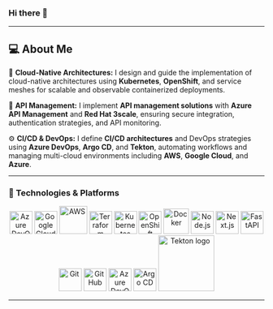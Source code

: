 ### Hi there  👋


---

## 💻 About Me

🚀 **Cloud-Native Architectures:** I design and guide the implementation of cloud-native architectures using **Kubernetes**, **OpenShift**, and service meshes for scalable and observable containerized deployments.  

🔗 **API Management:** I implement **API management solutions** with **Azure API Management** and **Red Hat 3scale**, ensuring secure integration, authentication strategies, and API monitoring.  

⚙️ **CI/CD & DevOps:** I define **CI/CD architectures** and DevOps strategies using **Azure DevOps**, **Argo CD**, and **Tekton**, automating workflows and managing multi-cloud environments including **AWS**, **Google Cloud**, and **Azure**.

---

### 🧰 Technologies & Platforms
<p align="center">
  <!-- Azure DevOps -->
  <img src="https://cdn.jsdelivr.net/gh/devicons/devicon/icons/azure/azure-original.svg" alt="Azure DevOps" width="45" height="45"/>
  <!-- Google Cloud -->
  <img src="https://cdn.jsdelivr.net/gh/devicons/devicon/icons/googlecloud/googlecloud-original.svg" alt="Google Cloud" width="45" height="45"/>
 <!-- AWS -->
  <img src="https://skillicons.dev/icons?i=aws" alt="AWS" width="55" height="55"/>
  <!-- Terraform -->
  <img src="https://cdn.jsdelivr.net/gh/devicons/devicon/icons/terraform/terraform-original.svg" alt="Terraform" width="45" height="45"/>
  <!-- Kubernetes -->
  <img src="https://cdn.jsdelivr.net/gh/devicons/devicon/icons/kubernetes/kubernetes-plain.svg" alt="Kubernetes" width="45" height="45"/>
  <!-- OpenShift -->
  <img src="https://www.vectorlogo.zone/logos/openshift/openshift-icon.svg" alt="OpenShift" width="45" height="45"/>
  <!-- Docker -->
  <img src="https://cdn.jsdelivr.net/gh/devicons/devicon/icons/docker/docker-original.svg" alt="Docker" width="50" height="50"/>
  <!-- Node.js -->
  <img src="https://www.svgrepo.com/show/354119/nodejs-icon.svg" alt="Node.js" width="45" height="45"/>
  <!-- Next.js -->
  <img src="https://cdn.jsdelivr.net/gh/devicons/devicon/icons/nextjs/nextjs-original.svg" alt="Next.js" width="45" height="45"/>
  <!-- FastAPI -->
  <img src="https://cdn.jsdelivr.net/gh/devicons/devicon/icons/fastapi/fastapi-original.svg" alt="FastAPI" width="45" height="45"/>
  <!-- Git -->
  <img src="https://cdn.jsdelivr.net/gh/devicons/devicon/icons/git/git-original.svg" alt="Git" width="45" height="45"/>
  <!-- GitHub -->
  <img src="https://cdn.jsdelivr.net/gh/devicons/devicon/icons/github/github-original.svg" alt="GitHub" width="45" height="45"/>
  <!-- Azure DevOps -->
  <img src="https://cdn.jsdelivr.net/gh/devicons/devicon/icons/azuredevops/azuredevops-original.svg" alt="Azure DevOps" width="45" height="45"/>
  <!-- Argo CD -->
  <img src="https://cdn.jsdelivr.net/gh/devicons/devicon/icons/argocd/argocd-original.svg" alt="Argo CD" width="45" height="45"/>
  <!-- Tekton -->
  <img src="https://raw.githubusercontent.com/cdfoundation/artwork/main/tekton/horizontal/color/tekton-horizontal-color.svg" alt="Tekton logo" width="110"/>
</p>

---
